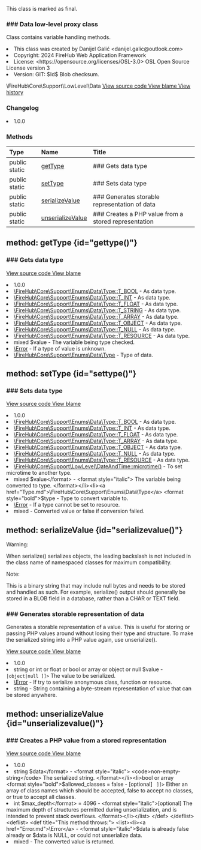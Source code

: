 <title># Data</title>

<code-block lang="php">
<![CDATA[final class \FireHub\Core\Support\LowLevel\Data()]]>
</code-block>





<tip>
    <p>
        This class is marked as <format style="bold">final</format>.
    </p>
</tip>







### ### Data low-level proxy class

<p><format style="italic">Class contains variable handling methods.</format></p>

<deflist>
    <def title="Class basic info:">
        <list><li>This class was created by Danijel Galić &lt;danijel.galic@outlook.com&gt;</li><li>Copyright: 2024 FireHub Web Application Framework</li><li>License: &lt;https://opensource.org/licenses/OSL-3.0&gt; OSL Open Source License version 3</li><li>Version: GIT: $Id$ Blob checksum.</li></list>
    </def>
</deflist>

<deflist><def title="Fully Qualified Class Name:">
        \FireHub\Core\Support\LowLevel\Data
    </def><def title="Source code:">
        <a href="https://github.com/The-FireHub-Project/Core/blob/develop-pre-alpha-m1/src/support/lowlevel/firehub.Data.php#L33">
            View source code
        </a>
    </def>
    <def title="Blame:">
        <a href="https://github.com/The-FireHub-Project/Core/blame/develop-pre-alpha-m1/src/support/lowlevel/firehub.Data.php">
            View blame
        </a>
    </def>
    <def title="History:">
        <a href="https://github.com/The-FireHub-Project/Core/commits/develop-pre-alpha-m1/src/support/lowlevel/firehub.Data.php">
            View history
        </a>
    </def></deflist>
### Changelog
<deflist>
    <def title="Version history:">
        <list><li>1.0.0</li></list>
    </def>
</deflist>


### Methods
| Type | Name | Title |
|:-----|:-----|:------|
|public static |<a href="#gettype()">getType</a>|### Gets data type|
|public static |<a href="#settype()">setType</a>|### Sets data type|
|public static |<a href="#serializevalue()">serializeValue</a>|### Generates storable representation of data|
|public static |<a href="#unserializevalue()">unserializeValue</a>|### Creates a PHP value from a stored representation|

## method: getType {id="gettype()"}

<code-block lang="php">
    <![CDATA[public static Data::getType(mixed $value):\FireHub\Core\Support\Enums\Data\Type]]>
</code-block>













### ### Gets data type



<deflist><def title="Source code:">
                <a href="https://github.com/The-FireHub-Project/Core/blob/develop-pre-alpha-m1/src/support/lowlevel/firehub.Data.php#L56">
                    View source code
                </a>
            </def>
            <def title="Blame:">
                <a href="https://github.com/The-FireHub-Project/Core/blame/develop-pre-alpha-m1/src/support/lowlevel/firehub.Data.php#L56">
                    View blame
                </a>
            </def></deflist>
<deflist>
    <def title="Version history:">
        <list><li>1.0.0</li></list>
    </def>
</deflist>
<deflist>
    <def title="This method uses:">
        <list><li><a href="Type.md#t_bool">\FireHub\Core\Support\Enums\Data\Type::T_BOOL</a>  - <format style="italic">As data type.</format></li><li><a href="Type.md#t_int">\FireHub\Core\Support\Enums\Data\Type::T_INT</a>  - <format style="italic">As data type.</format></li><li><a href="Type.md#t_float">\FireHub\Core\Support\Enums\Data\Type::T_FLOAT</a>  - <format style="italic">As data type.</format></li><li><a href="Type.md#t_string">\FireHub\Core\Support\Enums\Data\Type::T_STRING</a>  - <format style="italic">As data type.</format></li><li><a href="Type.md#t_array">\FireHub\Core\Support\Enums\Data\Type::T_ARRAY</a>  - <format style="italic">As data type.</format></li><li><a href="Type.md#t_object">\FireHub\Core\Support\Enums\Data\Type::T_OBJECT</a>  - <format style="italic">As data type.</format></li><li><a href="Type.md#t_null">\FireHub\Core\Support\Enums\Data\Type::T_NULL</a>  - <format style="italic">As data type.</format></li><li><a href="Type.md#t_resource">\FireHub\Core\Support\Enums\Data\Type::T_RESOURCE</a>  - <format style="italic">As data type.</format></li></list>
    </def>
</deflist>
<deflist>
    <def title="This method has parameters:">
        <list><li>mixed <format style="bold">$value</format> - <format style="italic">
The variable being type checked.
</format></li></list>
    </def>
</deflist>
<deflist>
    <def title="This method throws:">
        <list><li><a href="Error.md">\Error</a> - <format style="italic">If a type of value is unknown.</format></li></list>
    </def>
</deflist>
<deflist>
    <def title="This method returns:">
        <list><li><a href="Type.md">\FireHub\Core\Support\Enums\Data\Type</a> - <format style="italic">Type of data.</format></li></list>
    </def>
</deflist>
## method: setType {id="settype()"}

<code-block lang="php">
    <![CDATA[public static Data::setType(mixed $value, \FireHub\Core\Support\Enums\Data\Type $type):mixed]]>
</code-block>













### ### Sets data type



<deflist><def title="Source code:">
                <a href="https://github.com/The-FireHub-Project/Core/blob/develop-pre-alpha-m1/src/support/lowlevel/firehub.Data.php#L114">
                    View source code
                </a>
            </def>
            <def title="Blame:">
                <a href="https://github.com/The-FireHub-Project/Core/blame/develop-pre-alpha-m1/src/support/lowlevel/firehub.Data.php#L114">
                    View blame
                </a>
            </def></deflist>
<deflist>
    <def title="Version history:">
        <list><li>1.0.0</li></list>
    </def>
</deflist>
<deflist>
    <def title="This method uses:">
        <list><li><a href="Type.md#t_bool">\FireHub\Core\Support\Enums\Data\Type::T_BOOL</a>  - <format style="italic">As data type.</format></li><li><a href="Type.md#t_int">\FireHub\Core\Support\Enums\Data\Type::T_INT</a>  - <format style="italic">As data type.</format></li><li><a href="Type.md#t_float">\FireHub\Core\Support\Enums\Data\Type::T_FLOAT</a>  - <format style="italic">As data type.</format></li><li><a href="Type.md#t_array">\FireHub\Core\Support\Enums\Data\Type::T_ARRAY</a>  - <format style="italic">As data type.</format></li><li><a href="Type.md#t_object">\FireHub\Core\Support\Enums\Data\Type::T_OBJECT</a>  - <format style="italic">As data type.</format></li><li><a href="Type.md#t_null">\FireHub\Core\Support\Enums\Data\Type::T_NULL</a>  - <format style="italic">As data type.</format></li><li><a href="Type.md#t_resource">\FireHub\Core\Support\Enums\Data\Type::T_RESOURCE</a>  - <format style="italic">As data type.</format></li></list>
    </def>
</deflist>
<deflist>
    <def title="This method is used by:">
        <list><li><a href="DateAndTime.md#microtime()">\FireHub\Core\Support\LowLevel\DateAndTime::microtime()</a>  - <format style="italic">To set microtime to another type.</format></li></list>
    </def>
</deflist>
<deflist>
    <def title="This method has parameters:">
        <list><li>mixed <format style="bold">$value</format> - <format style="italic">
The variable being converted to type.
</format></li><li><a href="Type.md">\FireHub\Core\Support\Enums\Data\Type</a> <format style="bold">$type</format> - <format style="italic">
Type to convert variable to.
</format></li></list>
    </def>
</deflist>
<deflist>
    <def title="This method throws:">
        <list><li><a href="Error.md">\Error</a> - <format style="italic">If a type cannot be set to resource.</format></li></list>
    </def>
</deflist>
<deflist>
    <def title="This method returns:">
        <list><li>mixed - <format style="italic">Converted value or false if conversion failed.</format></li></list>
    </def>
</deflist>
## method: serializeValue {id="serializevalue()"}

<code-block lang="php">
    <![CDATA[public static Data::serializeValue(string|int|float|bool|array|object|null $value):string]]>
</code-block>











<warning>
                <p><format style="bold">Warning:</format></p>
                <p>When serialize() serializes objects, the leading backslash is not included in the class name of
namespaced classes for maximum compatibility.</p>
            </warning><note>
                <p><format style="bold">Note:</format></p>
                <p>This is a binary string that may include null bytes and needs to be stored and handled as such. For
example, serialize() output should generally be stored in a BLOB field in a database, rather than a CHAR or
TEXT field.</p>
            </note>

### ### Generates storable representation of data

<p><format style="italic">Generates a storable representation of a value.
This is useful for storing or passing PHP values around without losing their type and structure.
To make the serialized string into a PHP value again, use unserialize().</format></p>

<deflist><def title="Source code:">
                <a href="https://github.com/The-FireHub-Project/Core/blob/develop-pre-alpha-m1/src/support/lowlevel/firehub.Data.php#L158">
                    View source code
                </a>
            </def>
            <def title="Blame:">
                <a href="https://github.com/The-FireHub-Project/Core/blame/develop-pre-alpha-m1/src/support/lowlevel/firehub.Data.php#L158">
                    View blame
                </a>
            </def></deflist>
<deflist>
    <def title="Version history:">
        <list><li>1.0.0</li></list>
    </def>
</deflist>
<deflist>
    <def title="This method has parameters:">
        <list><li>string or int or float or bool or array or object or null <format style="bold">$value</format> - <format style="italic">
<code><![CDATA[ scalar|array<array-key, mixed>|object|null ]]></code>
The value to be serialized.
</format></li></list>
    </def>
</deflist>
<deflist>
    <def title="This method throws:">
        <list><li><a href="Error.md">\Error</a> - <format style="italic">If try to serialize anonymous class, function or resource.</format></li></list>
    </def>
</deflist>
<deflist>
    <def title="This method returns:">
        <list><li>string - <format style="italic">String containing a byte-stream representation of value that can be stored anywhere.</format></li></list>
    </def>
</deflist>
## method: unserializeValue {id="unserializevalue()"}

<code-block lang="php">
    <![CDATA[public static Data::unserializeValue(string $data, bool|array $allowed_classes = false, int $max_depth = 4096):mixed]]>
</code-block>













### ### Creates a PHP value from a stored representation



<deflist><def title="Source code:">
                <a href="https://github.com/The-FireHub-Project/Core/blob/develop-pre-alpha-m1/src/support/lowlevel/firehub.Data.php#L188">
                    View source code
                </a>
            </def>
            <def title="Blame:">
                <a href="https://github.com/The-FireHub-Project/Core/blame/develop-pre-alpha-m1/src/support/lowlevel/firehub.Data.php#L188">
                    View blame
                </a>
            </def></deflist>
<deflist>
    <def title="Version history:">
        <list><li>1.0.0</li></list>
    </def>
</deflist>
<deflist>
    <def title="This method has parameters:">
        <list><li>string <format style="bold">$data</format> - <format style="italic">
<code>non-empty-string</code>
The serialized string.
</format></li><li>bool or array <format style="bold">$allowed_classes</format> = false - <format style="italic">[optional] 
<code><![CDATA[ bool|array<class-string> ]]></code>
Either an array of class names which should be accepted, false to accept no classes,
or true to accept all classes.
</format></li><li>int <format style="bold">$max_depth</format> = 4096 - <format style="italic">[optional] 
The maximum depth of structures permitted during unserialization, and is intended to prevent stack overflows.
</format></li></list>
    </def>
</deflist>
<deflist>
    <def title="This method throws:">
        <list><li><a href="Error.md">\Error</a> - <format style="italic">$data is already false already or $data is NULL, or could not unserialize data.</format></li></list>
    </def>
</deflist>
<deflist>
    <def title="This method returns:">
        <list><li>mixed - <format style="italic">The converted value is returned.</format></li></list>
    </def>
</deflist>